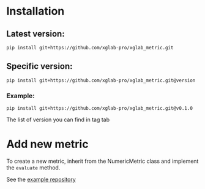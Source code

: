 # Installation

## Latest version:

`pip install git+https://github.com/xglab-pro/xglab_metric.git`

## Specific version:

`pip install git+https://github.com/xglab-pro/xglab_metric.git@version`

### Example:

`pip install git+https://github.com/xglab-pro/xglab_metric.git@v0.1.0`

The list of version you can find in tag tab

# Add new metric

To create a new metric, inherit from the NumericMetric class and implement the `evaluate` method.

See the [example repository](https://github.com/xglab-pro/xglab_metric_example)